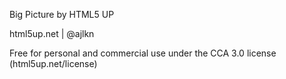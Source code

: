 Big Picture by HTML5 UP

html5up.net | @ajlkn

Free for personal and commercial use under the CCA 3.0 license (html5up.net/license)
